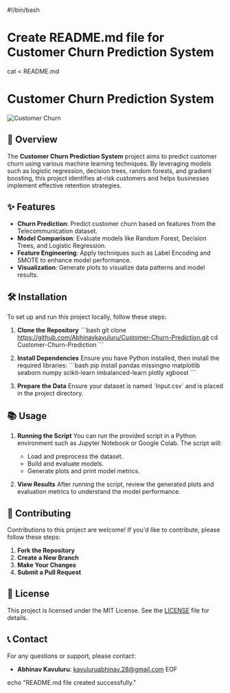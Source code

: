 #!/bin/bash

# Create README.md file for Customer Churn Prediction System
cat <<EOF > README.md
# Customer Churn Prediction System

![Customer Churn](https://example.com/your-image.png)  <!-- Replace with a relevant image URL -->

## 🚀 Overview

The **Customer Churn Prediction System** project aims to predict customer churn using various machine learning techniques. By leveraging models such as logistic regression, decision trees, random forests, and gradient boosting, this project identifies at-risk customers and helps businesses implement effective retention strategies.

## ✨ Features

- **Churn Prediction**: Predict customer churn based on features from the Telecommunication dataset.
- **Model Comparison**: Evaluate models like Random Forest, Decision Trees, and Logistic Regression.
- **Feature Engineering**: Apply techniques such as Label Encoding and SMOTE to enhance model performance.
- **Visualization**: Generate plots to visualize data patterns and model results.

## 🛠️ Installation

To set up and run this project locally, follow these steps:

1. **Clone the Repository**
   \`\`\`bash
   git clone https://github.com/Abhinavkavuluru/Customer-Churn-Prediction.git
   cd Customer-Churn-Prediction
   \`\`\`

2. **Install Dependencies**
   Ensure you have Python installed, then install the required libraries:
   \`\`\`bash
   pip install pandas missingno matplotlib seaborn numpy scikit-learn imbalanced-learn plotly xgboost
   \`\`\`

3. **Prepare the Data**
   Ensure your dataset is named \`Input.csv\` and is placed in the project directory.

## 📚 Usage

1. **Running the Script**
   You can run the provided script in a Python environment such as Jupyter Notebook or Google Colab. The script will:
   - Load and preprocess the dataset.
   - Build and evaluate models.
   - Generate plots and print model metrics.

2. **View Results**
   After running the script, review the generated plots and evaluation metrics to understand the model performance.

## 🤝 Contributing

Contributions to this project are welcome! If you'd like to contribute, please follow these steps:

1. **Fork the Repository**
2. **Create a New Branch**
3. **Make Your Changes**
4. **Submit a Pull Request**

## 📜 License

This project is licensed under the MIT License. See the [LICENSE](LICENSE) file for details.

## 📞 Contact

For any questions or support, please contact:
- **Abhinav Kavuluru**: [kavuluruabhinav.28@gmail.com](mailto:kavuluruabhinav.28@gmail.com)
EOF

echo "README.md file created successfully."




